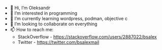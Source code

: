 - 👋 Hi, I’m Oleksandr
- 👀 I’m interested in programming
- 🌱 I’m currently learning wordpress, podman, objective c
- 💞️ I’m looking to collaborate on everything
- 📫 How to reach me:
  - StackOverflow - https://stackoverflow.com/users/2887022/bsalex
  - Twitter - https://twitter.com/bsalexmail

<!---
bsalex/bsalex is a ✨ special ✨ repository because its `README.md` (this file) appears on your GitHub profile.
You can click the Preview link to take a look at your changes.
--->
